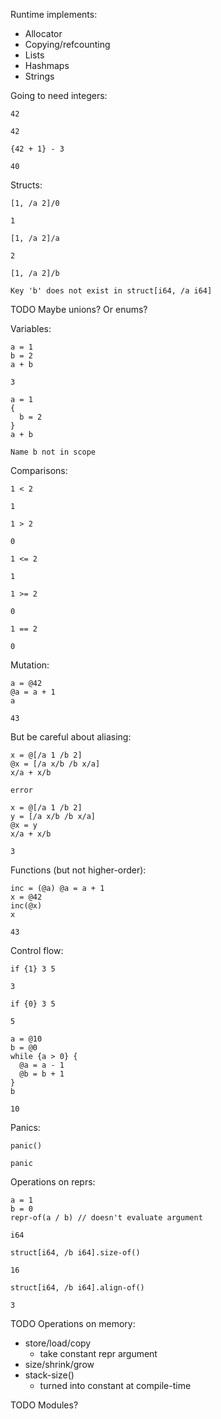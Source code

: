 Runtime implements:
* Allocator
* Copying/refcounting
* Lists
* Hashmaps
* Strings

Going to need integers:

```
42

42
```

```
{42 + 1} - 3

40
```

Structs:

```
[1, /a 2]/0

1
```

```
[1, /a 2]/a

2
```

```
[1, /a 2]/b

Key 'b' does not exist in struct[i64, /a i64]
```

TODO Maybe unions? Or enums?

Variables:

```
a = 1
b = 2
a + b

3
```

```
a = 1
{
  b = 2
}
a + b

Name b not in scope
```

Comparisons:

```
1 < 2

1
```

```
1 > 2

0
```

```
1 <= 2

1
```

```
1 >= 2

0
```

```
1 == 2

0
```

Mutation:

```
a = @42
@a = a + 1
a

43
```

But be careful about aliasing:

```
x = @[/a 1 /b 2]
@x = [/a x/b /b x/a]
x/a + x/b

error
```

```
x = @[/a 1 /b 2]
y = [/a x/b /b x/a]
@x = y
x/a + x/b

3
```

Functions (but not higher-order):

```
inc = (@a) @a = a + 1
x = @42
inc(@x)
x

43
```

Control flow:

```
if {1} 3 5

3
```

```
if {0} 3 5

5
```

```
a = @10
b = @0
while {a > 0} {
  @a = a - 1
  @b = b + 1
}
b

10
```

Panics:

```
panic()

panic
```

Operations on reprs:

```
a = 1
b = 0
repr-of(a / b) // doesn't evaluate argument

i64
```

```
struct[i64, /b i64].size-of()

16
```

```
struct[i64, /b i64].align-of()

3
```

TODO Operations on memory:
* store/load/copy
  * take constant repr argument
* size/shrink/grow
* stack-size()
  * turned into constant at compile-time

TODO Modules?